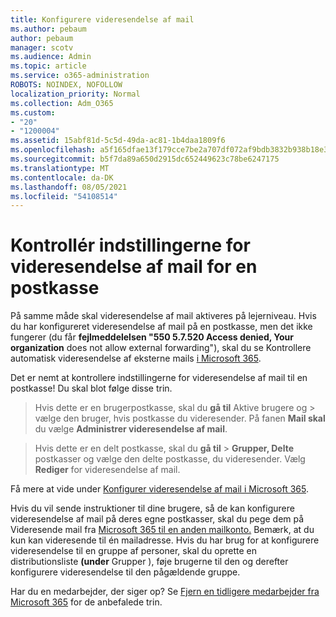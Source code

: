 ```yaml
---
title: Konfigurere videresendelse af mail
ms.author: pebaum
author: pebaum
manager: scotv
ms.audience: Admin
ms.topic: article
ms.service: o365-administration
ROBOTS: NOINDEX, NOFOLLOW
localization_priority: Normal
ms.collection: Adm_O365
ms.custom:
- "20"
- "1200004"
ms.assetid: 15abf81d-5c5d-49da-ac81-1b4daa1809f6
ms.openlocfilehash: a5f165dfae13f179cce7be2a707df072af9bdb3832b938b18e3e023daa756b79
ms.sourcegitcommit: b5f7da89a650d2915dc652449623c78be6247175
ms.translationtype: MT
ms.contentlocale: da-DK
ms.lasthandoff: 08/05/2021
ms.locfileid: "54108514"
---
```

# <a name="check-the-email-forwarding-settings-for-a-mailbox"></a>Kontrollér indstillingerne for videresendelse af mail for en postkasse

På samme måde skal videresendelse af mail aktiveres på lejerniveau. Hvis du har konfigureret videresendelse af mail på en postkasse, men det ikke fungerer (du får **fejlmeddelelsen "550 5.7.520 Access denied, Your organization** does not allow external forwarding"), skal du se Kontrollere automatisk videresendelse af eksterne mails [i Microsoft 365](https://docs.microsoft.com/microsoft-365/security/office-365-security/external-email-forwarding?view=o365-worldwide).

Det er nemt at kontrollere indstillingerne for videresendelse af mail til en postkasse! Du skal blot følge disse trin.
  
> Hvis dette er en brugerpostkasse, skal du **gå til** Aktive brugere og \>  vælge den bruger, hvis postkasse du videresender. På fanen **Mail skal** du vælge **Administrer videresendelse af mail**.

> Hvis dette er en delt postkasse, skal du **gå til** \> **Grupper, Delte** postkasser og vælge den delte postkasse, du videresender. Vælg **Rediger** for videresendelse af mail.

Få mere at vide under [Konfigurer videresendelse af mail i Microsoft 365](https://docs.microsoft.com/microsoft-365/admin/email/configure-email-forwarding).
  
Hvis du vil sende instruktioner til dine brugere, så de kan konfigurere videresendelse af mail på deres egne postkasser, skal du pege dem på Videresende mail fra [Microsoft 365 til en anden mailkonto.](https://support.office.com/article/Forward-email-from-Office-365-to-another-email-account-1ed4ee1e-74f8-4f53-a174-86b748ff6a0e) Bemærk, at du kun kan videresende til én mailadresse. Hvis du har brug for at konfigurere videresendelse til en gruppe af personer, skal du oprette en distributionsliste **(under** Grupper ), føje brugerne til den og derefter konfigurere videresendelse til den pågældende gruppe.
  
Har du en medarbejder, der siger op? Se [Fjern en tidligere medarbejder fra Microsoft 365](https://docs.microsoft.com/microsoft-365/admin/add-users/remove-former-employee) for de anbefalede trin.